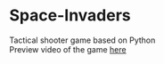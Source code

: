 # Space-Invaders
Tactical shooter game based on Python
<br>
Preview video of the game [here](https://drive.google.com/file/d/13SEEfkMFXVCusXnSVpEnhM5em1vR9bTw/view)
